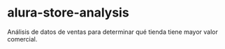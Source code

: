 # alura-store-analysis
Análisis de datos de ventas para determinar qué tienda tiene mayor valor comercial.
